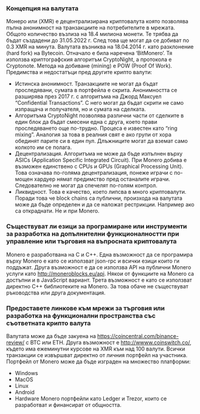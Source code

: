 ### **Концепция на валутата**
Монеро или (XMR) е децентрализирана криптовалута която позволява пълна анонимност на транзакциите на потребителите в мрежата. Общото количество възлиза на 18.4 милиона монети. Те трябва да бъдат създадени до 31.05.2022 г. След това ще могат да се добиват по 0.3 XMR на минута. Валутата възниква на 18.04.2014 г. като разклонение (hard fork) на Bytecoin. Oтначало е била наречена ‘BitMonero’. Тя използва криптографския алгоритъм CryptoNight, а протокола е Cryptonote. Метода на  добиване (mining) e POW (Proof Of Work). 
Предимства и недостатъци пред другите крипто валути: 

- Истинска анонимност. Транзакциите не могат да бъдат проследявани, сумата в портфейла е скрита. Анонимността се разширява през 2017 г. с алгоритъма на Джорд Максуел “Confidential Transactions”. С него могат да бъдат скрити не само изпращача и получателя, но и сумата на сделката.
- Алгоритъма CryptoNight позволява различни части от сделките в един блок да бъдат смесени една с друга, което прави проследяването още по-трудно. Процеса е известен като  “ring mixing”. Аналогия за това в реалния свят е ако групи от хора обединят парите си в един пул.  Длъжниците могат да вземат само колкото им се полага.
- Децентрализация. Алгоритъма не може да бъде изпълнен върху ASICs (Application Specific Integrated Circuit). При Monero добива е възможен единствено с CPUs и GPUs (Graphical Processing Unit). Това означава по-голяма децентрализация, понеже играчи с по-мощен хардуер нямат предимство пред останалите играчи. Следователно не могат да спечелят по-голям контрол.
- Ликвидност. Това е качество, което липсва в много криптовалути. Поради това че block chains са публични, произхода на валутата може да бъде определен и да се наложат рестрикции. Например ако са откраднати. Не и при Monero.

### **Съществуват ли езици за програмиране или инструменти за разработка на допълнителни функционалностти при управление или търговия на въпросната криптовалута**
Monero e разработвана на С и С++. Една възможност да се програмира върху Monero е като се използват json-rpc и всички езици които ги поддъжат. Друга възможност е да се използва API на публични Monero услуги като http://moneroblocks.eu/api. Някои от функциите на Monero са достъпни и в JavaScript вариант. Трета възможност е като се използват директно C++ библиотеките на Monero. За това обаче не съществуват ръководства или друга документация.

 ### **Предоставете линкове към мрежи за търговия или разработка на функционални пространства със съответната крипто валута**
Валутата може да бъде закуена на https://coincentral.com/binance-review/ с BTC или ETH. Друга възможност е http://wwww.coinswitch.co/, където има ежеминутни курсове на XMR към над 100 валути. Всички транзакции се извършват директно от личния портфейл на участника. 
Портфейл от Monero може да бъде изграден на множество платформи:

- Windows
- MacOS
- Linux
- Android
- Hardware Monero портфейли като Ledger и Trezor, които се разработват и финансират от общността.
